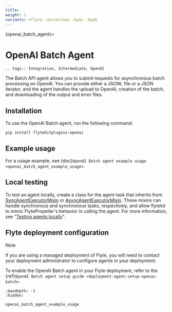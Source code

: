 ```yaml
---
title:
weight: 1
variants: +flyte -serverless -byoc -byok
---
```


(openai_batch_agent)=

# OpenAI Batch Agent

```{eval-rst}
.. tags:: Integration, Intermediate, OpenAI
```

The Batch API agent allows you to submit requests for asynchronous batch processing on OpenAI.
You can provide either a JSONL file or a JSON iterator, and the agent handles the upload to OpenAI,
creation of the batch, and downloading of the output and error files.

## Installation

To use the OpenAI Batch agent, run the following command:

```
pip install flytekitplugins-openai
```

## Example usage

For a usage example, see {doc}`OpenAI Batch agent example usage <openai_batch_agent_example_usage>`.

## Local testing

To test an agent locally, create a class for the agent task that inherits from
[SyncAgentExecutorMixin](https://github.com/flyteorg/flytekit/blob/master/flytekit/extend/backend/base_agent.py#L222-L256)
or [AsyncAgentExecutorMixin](https://github.com/flyteorg/flytekit/blob/master/flytekit/extend/backend/base_agent.py#L259-L354).
These mixins can handle synchronous and synchronous tasks, respectively,
and allow flytekit to mimic FlytePropeller's behavior in calling the agent.
For more information, see "[Testing agents locally](https://docs.flyte.org/en/latest/flyte_agents/testing_agents_locally.html)".

## Flyte deployment configuration

> [!NOTE]
> If you are using a managed deployment of Flyte, you will need to contact your deployment administrator to configure agents in your deployment.

To enable the OpenAI Batch agent in your Flyte deployment, refer to the
{ref}`OpenAI Batch agent setup guide <deployment-agent-setup-openai-batch>`.

```{toctree}
:maxdepth: -1
:hidden:

openai_batch_agent_example_usage
```
